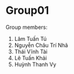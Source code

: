 # Group01
Group members:
1. Lâm Tuấn Tú
2. Nguyễn Châu Trí Nhã
3. Thái Vĩnh Tài
4. Lê Tuấn Khải
5. Huỳnh Thanh Vy
